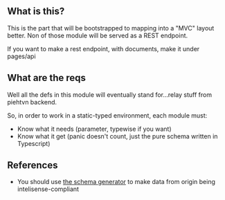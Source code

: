 ## What is this?

This is the part that will be bootstrapped to mapping into a "MVC" layout better. Non of those module will be served as a REST endpoint. 

If you want to make a rest endpoint, with documents, make it under pages/api

## What are the reqs

Well all the defs in this module will eventually stand for...relay stuff from piehtvn backend.

So, in order to work in a static-typed environment, each module must:

- Know what it needs (parameter, typewise if you want)
- Know what it get (panic doesn't count, just the pure schema written in Typescript)

## References

- You should use [the schema generator](https://quicktype.io/typescript) to make data from origin being intelisense-compliant